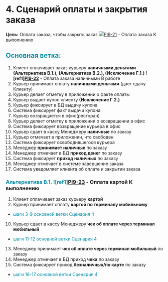 ﻿# **4. Сценарий оплаты и закрытия заказа**
**Цель:** Оплата заказа, чтобы закрыть заказ ![](https://bisbms.atlassian.net/rest/api/2/universal_avatar/view/type/issuetype/avatar/10307?size=medium)[PI9-21]() - Оплата заказа К выполнению 

## **<span style="color:#008DA6">Основная ветка:</span>**

1. Клиент оплачивает заказ курьеру **наличными деньгами (Альтернатива В.1.), (Альтернатива В.2.), (Исключение Г.1.) ![ref1][PI9-22]()** - Оплата заказа наличными В работе 
2. Курьер принимает оплату **наличными деньгами** (дает сдачу Клиенту)
3. Курьер делает отметку в приложении о факте оплаты
4.  Курьер выдает купон клиенту **(Исключение Г.2.)**
5. Курьер фиксирует в БД выдачу купона
6.  Система фиксирует факт выдачи купона
7.  Курьер возвращается в офис(ресторан)
8. Курьер делает отметку в приложении о возвращении в офис
9. Система фиксирует возвращение курьера в офис
10. Курьер сдает в кассу Менеджеру **наличные** по заказу
11. Курьер отмечает в приложении, что свободен
12. Система фиксирует освободившегося курьера
13. Менеджер **принимает наличные** по заказу
14. Менеджер отмечает в БД **приход денег** по заказу
15. Система фиксирует **приход наличных** по заказу
16. Менеджер отмечает в системе завершение заказа
17. Система уведомляет клиента об оплате и закрытии заказа

### **<span style="color:#008DA6">Альтернатива В.1. ![ref1][PI9-23]()</span>** - Оплата картой К выполнению 

1. Клиент оплачивает заказ курьеру **картой** 
2. Курьер принимает оплату **картой по терминалу мобильному**

* <span style="color:#008DA6"> шаги 3-9 основной ветки Сценария 4 </span>

10. Курьер сдает в кассу Менеджеру **чек об оплате через терминал мобильный**

* <span style="color:#008DA6"> шаги 11-12 основной ветки Сценария 4 </span>

13. Менеджер принимает **чек об оплате через терминал мобильный** по заказу
14. Менеджер отмечает в БД приход **чека** по заказу
15. Система фиксирует приход **безналичных/по карте** по заказу

* <span style="color:#008DA6"> шаги 16-17 основной ветки Сценария 4 </span>

